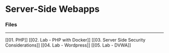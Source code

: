 # Server-Side Webapps

### Files
---
[[01. PHP]]
[[02. Lab - PHP with Docker]]
[[03. Server Side Security Considerations]]
[[04. Lab - Wordpress]]
[[05. Lab - DVWA]]
